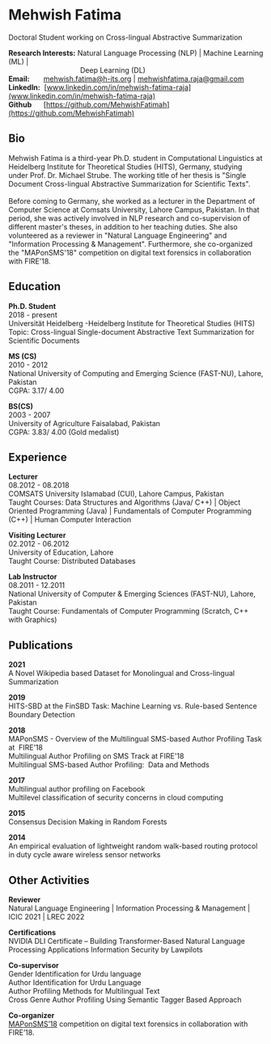 # Mehwish Fatima

Doctoral Student working on Cross-lingual Abstractive Summarization

**Research Interests:** Natural Language Processing (NLP) | Machine Learning (ML) |<br> 
&nbsp;&nbsp;&nbsp;&nbsp;&nbsp; &nbsp;&nbsp;&nbsp;&nbsp;&nbsp; &nbsp;&nbsp;&nbsp;&nbsp;&nbsp; &nbsp;&nbsp;&nbsp;&nbsp;&nbsp; &nbsp;&nbsp;&nbsp;&nbsp;&nbsp; &nbsp;&nbsp;&nbsp;&nbsp;&nbsp; Deep Learning (DL) <br>
**Email:** &nbsp;&nbsp;&nbsp;&nbsp;&nbsp; [mehwish.fatima@h-its.org](mehwish.fatima@h-its.org) | [mehwishfatima.raja@gmail.com](mehwishfatima.raja@gmail.com)<br>
**LinkedIn:** &nbsp;[www.linkedin.com/in/mehwish-fatima-raja](www.linkedin.com/in/mehwish-fatima-raja)<br>
**Github** &nbsp; &nbsp; &nbsp;[https://github.com/MehwishFatimah](https://github.com/MehwishFatimah)<br>

## Bio

Mehwish Fatima is a third-year Ph.D. student in Computational Linguistics at Heidelberg Institute for Theoretical Studies (HITS), Germany, studying under Prof. Dr. Michael Strube. The working title of her thesis is "Single Document Cross-lingual Abstractive Summarization for Scientific Texts". <br><br>
Before coming to Germany, she worked as a lecturer in the Department of Computer Science at Comsats University, Lahore Campus, Pakistan. In that period, she was actively involved in NLP research and co-supervision of different master's theses, in addition to her teaching duties. She also volunteered as a reviewer in "Natural Language Engineering" and "Information Processing & Management". Furthermore, she co-organized the "MAPonSMS'18" competition on digital text forensics in collaboration with FIRE'18.

## Education
**Ph.D. Student**<br> 
2018 - present<br> 
Universität Heidelberg -Heidelberg Institute for Theoretical Studies (HITS)<br> 
Topic: Cross-lingual Single-document Abstractive Text Summarization for Scientific Documents

**MS (CS)**<br> 
2010 - 2012<br> 
National University of Computing and Emerging Science (FAST-NU), Lahore, Pakistan<br> 
CGPA: 3.17/ 4.00  

**BS(CS)**<br> 
2003 - 2007<br> 
University of Agriculture Faisalabad, Pakistan<br> 
CGPA: 3.83/ 4.00 (Gold medalist)  


## Experience
**Lecturer**<br> 
08.2012 - 08.2018<br> 
COMSATS University Islamabad (CUI), Lahore Campus, Pakistan<br> 
Taught Courses: Data Structures and Algorithms (Java/ C++) | Object Oriented Programming (Java) | Fundamentals of Computer Programming (C++) | Human Computer Interaction 

**Visiting Lecturer**<br>
02.2012 - 06.2012<br>
University of Education, Lahore<br>
Taught Course: Distributed Databases<br> 

**Lab Instructor**<br> 
08.2011 - 12.2011<br> 
National University of Computer & Emerging Sciences (FAST-NU), Lahore, Pakistan<br> 
Taught Course: Fundamentals of Computer Programming (Scratch, C++ with Graphics)<br> 

## Publications
**2021**<br>
A Novel Wikipedia based Dataset for Monolingual and Cross-lingual Summarization 

**2019**<br>
HITS-SBD at the FinSBD Task: Machine Learning vs. Rule-based Sentence Boundary Detection

**2018**<br>
MAPonSMS - Overview of the Multilingual SMS-based Author Profiling Task at  FIRE’18<br> 
Multilingual Author Profiling on SMS Track at FIRE'18<br> 
Multilingual SMS-based Author Profiling:  Data and Methods

**2017**<br>
Multilingual author profiling on Facebook<br> 
Multilevel classification of security concerns in cloud computing

**2015**<br>
Consensus Decision Making in Random Forests

**2014**<br>
An empirical evaluation of lightweight random walk-based routing protocol in duty cycle aware wireless sensor networks

## Other Activities
**Reviewer**<br> 
Natural Language Engineering | Information Processing & Management | ICIC 2021 | LREC 2022

**Certifications**<br>
NVIDIA DLI Certificate – Building Transformer-Based Natural Language Processing Applications
Information Security by Lawpilots

**Co-supervisor**<br>
Gender Identification for Urdu language<br>
Author Identification for Urdu Language<br>
Author Profiling Methods for Multilingual Text<br>
Cross Genre Author Profiling Using Semantic Tagger Based Approach

**Co-organizer**<br>
[MAPonSMS’18](https://lahore.comsats.edu.pk/cs/MAPonSMS/index.html) competition on digital text forensics in collaboration with FIRE’18.  
